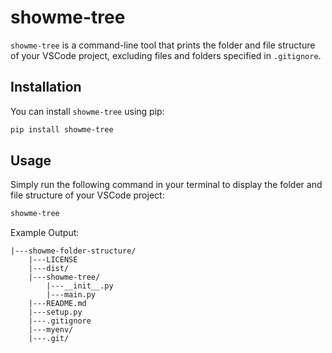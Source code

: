 # showme-tree

`showme-tree` is a command-line tool that prints the folder and file structure of your VSCode project, excluding files and folders specified in `.gitignore`.

## Installation

You can install `showme-tree` using pip:

```bash
pip install showme-tree
```

## Usage

Simply run the following command in your terminal to display the folder and file structure of your VSCode project:

```bash
showme-tree
```

Example Output:

```
|---showme-folder-structure/
    |---LICENSE
    |---dist/
    |---showme-tree/
        |---__init__.py
        |---main.py
    |---README.md
    |---setup.py
    |---.gitignore
    |---myenv/
    |---.git/
```
